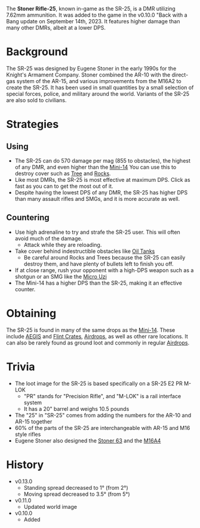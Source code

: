 The **Stoner Rifle-25**, known in-game as the SR-25, is a DMR utilizing 7.62mm ammunition. It was added to the game in the v0.10.0 "Back with a Bang update on September 14th, 2023. It features higher damage than many other DMRs, albeit at a lower DPS.

# Background

The SR-25 was designed by Eugene Stoner in the early 1990s for the Knight's Armament Company. Stoner combined the AR-10 with the direct-gas system of the AR-15, and various improvements from the M16A2 to create the SR-25. It has been used in small quantities by a small selection of special forces, police, and military around the world. Variants of the SR-25 are also sold to civilians.

# Strategies

## Using

- The SR-25 can do 570 damage per mag (855 to obstacles), the highest of any DMR, and even higher than the [Mini-14](/weapons/guns/mini14) You can use this to destroy cover such as [Tree](/obstacles/tree) and [Rocks](/obstacles/rock).
- Like most DMRs, the SR-25 is most effective at maximum DPS. Click as fast as you can to get the most out of it.
- Despite having the lowest DPS of any DMR, the SR-25 has higher DPS than many assault rifles and SMGs, and it is more accurate as well.

## Countering

- Use high adrenaline to try and strafe the SR-25 user. This will often avoid much of the damage.
  - Attack while they are reloading.
- Take cover behind indestructible obstacles like [Oil Tanks](/obstacles/oil_tank)
  - Be careful around Rocks and Trees because the SR-25 can easily destroy them, and have plenty of bullets left to finish you off.
- If at close range, rush your opponent with a high-DPS weapon such as a shotgun or an SMG like the [Micro Uzi](/weapons/guns/micro_uzi)
- The Mini-14 has a higher DPS than the SR-25, making it an effective counter.

# Obtaining

The SR-25 is found in many of the same drops as the [Mini-14](/weapons/guns/mini14). These include [AEGIS](/obstacles/aegis_crate) and [Flint Crates](/obstacles/flint_crate), [Airdrops](/obstacles/airdrop_crate), as well as other rare locations. It can also be rarely found as ground loot and commonly in regular [Airdrops](/obstacles/airdrop_crate).

# Trivia

- The loot image for the SR-25 is based specifically on a SR-25 E2 PR M-LOK
  - "PR" stands for "Precision Rifle", and "M-LOK" is a rail interface system
  - It has a 20" barrel and weighs 10.5 pounds
- The "25" in "SR-25" comes from adding the numbers for the AR-10 and AR-15 together
- 60% of the parts of the SR-25 are interchangeable with AR-15 and M16 style rifles
- Eugene Stoner also designed the [Stoner 63](/weapons/guns/stoner_63) and the [M16A4](/weapons/guns/m16a4)

# History

- v0.13.0
  - Standing spread decreased to 1° (from 2°)
  - Moving spread decreased to 3.5° (from 5°)
- v0.11.0
  - Updated world image
- v0.10.0
  - Added

